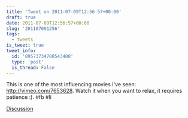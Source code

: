 ```yaml
---
title: 'Tweet on 2011-07-09T12:56:57+00:00'
draft: true
date: 2011-07-09T12:56:57+00:00
slug: '201107091256'
tags:
  - tweets
is_tweet: true
tweet_info:
  id: '89573734708543488'
  type: 'post'
  is_thread: False
---
```




This is one of the most influencing movies I've seen: <http://vimeo.com/7653628>. Watch it when you want to relax, it requires patience :). #fb #li

[Discussion](https://x.com/sytelus/status/89573734708543488)

